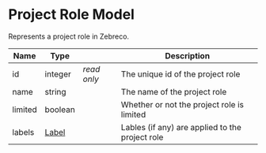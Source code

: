 # Project Role Model

Represents a project role in Zebreco.


| Name          | Type                  |               | Description                                       |
|---------------|-----------------------|---------------|---------------------------------------------------|
| id            | integer               | _read only_   | The unique id of the project role                 |
| name          | string                |               | The name of the project role                      |
| limited       | boolean               |               | Whether or not the project role is limited        |
| labels        | [Label](api-label.md) |               | Lables (if any) are applied to the project role   |
